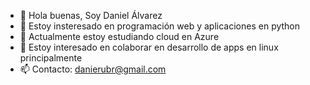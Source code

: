 - 👋 Hola buenas, Soy Daniel Álvarez
- 👀 Estoy insteresado en programación web y aplicaciones en python
- 🌱 Actualmente estoy estudiando cloud en Azure
- 💞️ Estoy interesado en colaborar en desarrollo de apps en linux principalmente
- 📫 Contacto: danierubr@gmail.com

<!---
Daniel-A-G/Daniel-A-G is a ✨ special ✨ repository because its `README.md` (this file) appears on your GitHub profile.
You can click the Preview link to take a look at your changes.
--->
